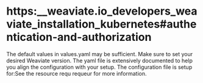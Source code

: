 # https:\_\_weaviate.io_developers_weaviate_installation_kubernetes#authentication-and-authorization

The default values in values.yaml may be sufficient. Make sure to set your desired Weaviate version. The yaml file is extensively documented to help you align the configuration with your setup. The configuration file is setup for:See the resource requ requeur for more information.
